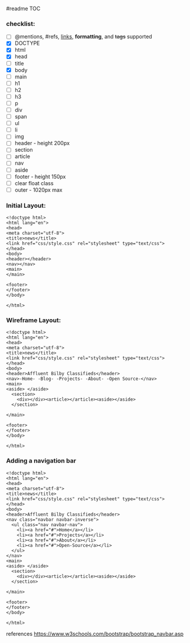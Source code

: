 #readme
TOC


### checklist:

- [ ] @mentions, #refs, [links](), **formatting**, and <del>tags</del> supported
- [X] DOCTYPE
- [x] html
- [x]  head
- [ ] title
- [x] body
- [ ] main  
- [ ] h1
- [ ] h2
- [ ] h3
- [ ] p
- [ ] div
- [ ] span
- [ ] ul
- [ ] li
- [ ] img
- [ ] header - height 200px 
- [ ] section
- [ ] article
- [ ] nav
- [ ] aside
- [ ] footer - height 150px
- [ ] clear float class
- [ ] outer - 1020px max

### Initial Layout:


```
<!doctype html>
<html lang="en">
<head>
<meta charset="utf-8">
<title>news</title>
<link href="css/style.css" rel="stylesheet" type="text/css">
</head>
<body>
<header></header>
<nav></nav>
<main>
</main>
  
<footer>  
</footer>  
</body>

</html>
```


### Wireframe Layout:

```
<!doctype html>
<html lang="en">
<head>
<meta charset="utf-8">
<title>news</title>
<link href="css/style.css" rel="stylesheet" type="text/css">
</head>
<body>
<header>Affluent Bilby Classifieds</header>
<nav>-Home- -Blog- -Projects- -About- -Open Source-</nav>
<main>
<aside> </aside> 
  <section>
    <div></div><article></article><aside></aside>
  </section>  
    
</main>
  
<footer>  
</footer>  
</body>

</html>
```

### Adding a navigation bar

```
<!doctype html>
<html lang="en">
<head>
<meta charset="utf-8">
<title>news</title>
<link href="css/style.css" rel="stylesheet" type="text/css">
</head>
<body>
<header>Affluent Bilby Classifieds</header>
<nav class="navbar navbar-inverse">
  <ul class="nav navbar-nav">
    <li><a href="#">Home</a></li>
    <li><a href="#">Projects</a></li>
    <li><a href="#">About</a></li>
    <li><a href="#">Open-Source</a></li>
  </ul>
</nav>  
<main>
<aside> </aside> 
  <section>
    <div></div><article></article><aside></aside>
  </section>  
    
</main>
  
<footer>  
</footer>  
</body>

</html>
```


references
https://www.w3schools.com/bootstrap/bootstrap_navbar.asp
